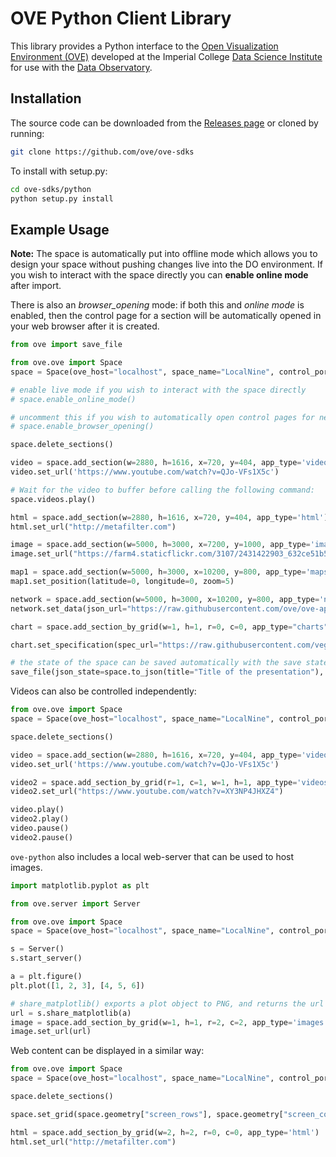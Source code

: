 # OVE Python Client Library

This library provides a Python interface to the [Open Visualization Environment (OVE)](https://github.com/ove/ove) developed at the Imperial College [Data Science Institute](http://www.imperial.ac.uk/data-science/) for use with the [Data Observatory](http://www.imperial.ac.uk/data-science/data-observatory/).

## Installation

The source code can be downloaded from the [Releases page](https://github.com/ove/ove-sdks/releases) or cloned by running:

```sh
git clone https://github.com/ove/ove-sdks
```

To install with setup.py:

```sh
cd ove-sdks/python
python setup.py install
```

## Example Usage

**Note:** The space is automatically put into offline mode which allows you to design your space without pushing changes 
live into the DO environment. If you wish to interact with the space directly you can **enable online mode** after import.

There is also an *browser_opening* mode: if both this and *online mode* is enabled, then the control page for a section 
will be automatically opened in your web browser after it is created.

```python
from ove import save_file

from ove.ove import Space
space = Space(ove_host="localhost", space_name="LocalNine", control_port=8080)

# enable live mode if you wish to interact with the space directly
# space.enable_online_mode()

# uncomment this if you wish to automatically open control pages for new sections in a web browsers
# space.enable_browser_opening()

space.delete_sections()

video = space.add_section(w=2880, h=1616, x=720, y=404, app_type='videos')
video.set_url('https://www.youtube.com/watch?v=QJo-VFs1X5c')

# Wait for the video to buffer before calling the following command:
space.videos.play()

html = space.add_section(w=2880, h=1616, x=720, y=404, app_type='html')
html.set_url("http://metafilter.com")

image = space.add_section(w=5000, h=3000, x=7200, y=1000, app_type='images')
image.set_url("https://farm4.staticflickr.com/3107/2431422903_632ce51b56_o_d.jpg", "shelley")

map1 = space.add_section(w=5000, h=3000, x=10200, y=800, app_type='maps')
map1.set_position(latitude=0, longitude=0, zoom=5)

network = space.add_section(w=5000, h=3000, x=10200, y=800, app_type='networks')
network.set_data(json_url="https://raw.githubusercontent.com/ove/ove-apps/master/packages/ove-app-networks/src/data/sample.json")

chart = space.add_section_by_grid(w=1, h=1, r=0, c=0, app_type="charts")

chart.set_specification(spec_url="https://raw.githubusercontent.com/vega/vega/master/docs/examples/bar-chart.vg.json", options={"width": 900-35, "height": 900-35})

# the state of the space can be saved automatically with the save state file util function
save_file(json_state=space.to_json(title="Title of the presentation"), filename="my_state.json")
```

Videos can also be controlled independently:

```python
from ove.ove import Space
space = Space(ove_host="localhost", space_name="LocalNine", control_port=8080)

space.delete_sections()

video = space.add_section(w=2880, h=1616, x=720, y=404, app_type='videos')
video.set_url('https://www.youtube.com/watch?v=QJo-VFs1X5c')

video2 = space.add_section_by_grid(r=1, c=1, w=1, h=1, app_type='videos')
video2.set_url("https://www.youtube.com/watch?v=XY3NP4JHXZ4")

video.play()
video2.play()
video.pause()
video2.pause()
```

``ove-python`` also includes a local web-server that can be used to host images.

```python
import matplotlib.pyplot as plt

from ove.server import Server

from ove.ove import Space
space = Space(ove_host="localhost", space_name="LocalNine", control_port=8080)

s = Server()
s.start_server()

a = plt.figure()
plt.plot([1, 2, 3], [4, 5, 6])

# share_matplotlib() exports a plot object to PNG, and returns the url where can be accessed
url = s.share_matplotlib(a)
image = space.add_section_by_grid(w=1, h=1, r=2, c=2, app_type='images')
image.set_url(url)
```

Web content can be displayed in a similar way:

```python
from ove.ove import Space
space = Space(ove_host="localhost", space_name="LocalNine", control_port=8080)

space.delete_sections()

space.set_grid(space.geometry["screen_rows"], space.geometry["screen_cols"])

html = space.add_section_by_grid(w=2, h=2, r=0, c=0, app_type='html')
html.set_url("http://metafilter.com")
```
